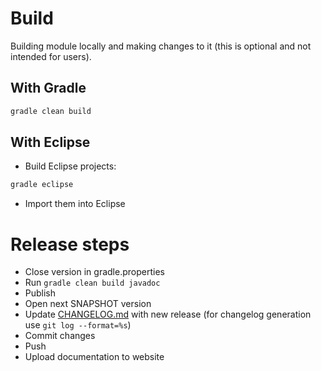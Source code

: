 # Build

Building  module locally and making changes to it (this is optional and not intended for users).

## With Gradle

``` bash
gradle clean build
```

## With Eclipse

- Build Eclipse projects:

``` bash
gradle eclipse
```

- Import them into Eclipse

# Release steps

- Close version in gradle.properties
- Run `gradle clean build javadoc`
- Publish
- Open next SNAPSHOT version
- Update [CHANGELOG.md](/opentelemetry-exporters-pack/release/CHANGELOG.md) with new release (for changelog generation use `git log --format=%s`)
- Commit changes
- Push
- Upload documentation to website
